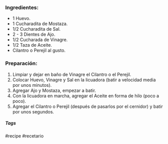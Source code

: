 ### Ingredientes:

- 1 Huevo.
- 1 Cucharadita de Mostaza.
- 1/2 Cucharadita de Sal.
- 2 - 3 Dientes de Ajo.
- 1/2 Cucharada de Vinagre.
- 1/2 Taza de Aceite.
- Cilantro o Perejil al gusto.

### Preparación:

1. Limpiar y dejar en baño de Vinagre el Cilantro o el Perejil.
2. Colocar Huevo, Vinagre y Sal en la licuadora (batir a velocidad media por unos minutos).
3. Agregar Ajo y Mostaza, empezar a batir.
4. Con la licuadora en marcha, agregar el Aceite en forma de hilo (poco a poco).
5. Agregar el Cilantro o Perejil (después de pasarlos por el cernidor) y batir por unos segundos.

 ##### Tags

#recipe #recetario